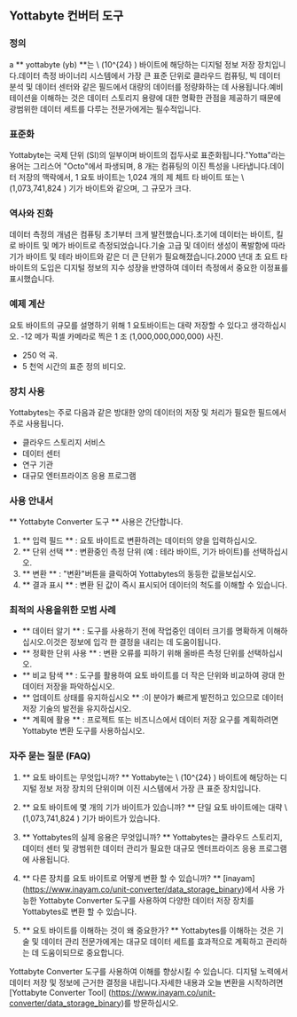 ## Yottabyte 컨버터 도구

### 정의
a ** yottabyte (yb) **는 \ (10^{24} \) 바이트에 해당하는 디지털 정보 저장 장치입니다.데이터 측정 바이너리 시스템에서 가장 큰 표준 단위로 클라우드 컴퓨팅, 빅 데이터 분석 및 데이터 센터와 같은 필드에서 대량의 데이터를 정량화하는 데 사용됩니다.예비 테이션을 이해하는 것은 데이터 스토리지 용량에 대한 명확한 관점을 제공하기 때문에 광범위한 데이터 세트를 다루는 전문가에게는 필수적입니다.

### 표준화
Yottabyte는 국제 단위 (SI)의 일부이며 바이트의 접두사로 표준화됩니다."Yotta"라는 용어는 그리스어 "Octo"에서 파생되며, 8 개는 컴퓨팅의 이진 특성을 나타냅니다.데이터 저장의 맥락에서, 1 요토 바이트는 1,024 개의 제 체트 타 바이트 또는 \ (1,073,741,824 \) 기가 바이트와 같으며, 그 규모가 크다.

### 역사와 진화
데이터 측정의 개념은 컴퓨팅 초기부터 크게 발전했습니다.초기에 데이터는 바이트, 킬로 바이트 및 메가 바이트로 측정되었습니다.기술 고급 및 데이터 생성이 폭발함에 따라 기가 바이트 및 테라 바이트와 같은 더 큰 단위가 필요해졌습니다.2000 년대 초 요트 타 바이트의 도입은 디지털 정보의 지수 성장을 반영하여 데이터 측정에서 중요한 이정표를 표시했습니다.

### 예제 계산
요토 바이트의 규모를 설명하기 위해 1 요토바이트는 대략 저장할 수 있다고 생각하십시오.
-12 메가 픽셀 카메라로 찍은 1 조 (1,000,000,000,000) 사진.
- 250 억 곡.
- 5 천억 시간의 표준 정의 비디오.

### 장치 사용
Yottabytes는 주로 다음과 같은 방대한 양의 데이터의 저장 및 처리가 필요한 필드에서 주로 사용됩니다.
- 클라우드 스토리지 서비스
- 데이터 센터
- 연구 기관
- 대규모 엔터프라이즈 응용 프로그램

### 사용 안내서
** Yottabyte Converter 도구 ** 사용은 간단합니다.
1. ** 입력 필드 ** : 요토 바이트로 변환하려는 데이터의 양을 입력하십시오.
2. ** 단위 선택 ** : 변환중인 측정 단위 (예 : 테라 바이트, 기가 바이트)를 선택하십시오.
3. ** 변환 ** : "변환"버튼을 클릭하여 Yottabytes의 동등한 값을보십시오.
4. ** 결과 표시 ** : 변환 된 값이 즉시 표시되어 데이터의 척도를 이해할 수 있습니다.

### 최적의 사용을위한 모범 사례
- ** 데이터 알기 ** : 도구를 사용하기 전에 작업중인 데이터 크기를 명확하게 이해하십시오.이것은 정보에 입각 한 결정을 내리는 데 도움이됩니다.
- ** 정확한 단위 사용 ** : 변환 오류를 피하기 위해 올바른 측정 단위를 선택하십시오.
- ** 비교 탐색 ** : 도구를 활용하여 요토 바이트를 더 작은 단위와 비교하여 광대 한 데이터 저장을 파악하십시오.
- ** 업데이트 상태를 유지하십시오 ** :이 분야가 빠르게 발전하고 있으므로 데이터 저장 기술의 발전을 유지하십시오.
- ** 계획에 활용 ** : 프로젝트 또는 비즈니스에서 데이터 저장 요구를 계획하려면 Yottabyte 변환 도구를 사용하십시오.

### 자주 묻는 질문 (FAQ)

1. ** 요토 바이트는 무엇입니까? **
Yottabyte는 \ (10^{24} \) 바이트에 해당하는 디지털 정보 저장 장치의 단위이며 이진 시스템에서 가장 큰 표준 장치입니다.

2. ** 요토 바이트에 몇 개의 기가 바이트가 있습니까? **
단일 요토 바이트에는 대략 \ (1,073,741,824 \) 기가 바이트가 있습니다.

3. ** Yottabytes의 실제 응용은 무엇입니까? **
Yottabytes는 클라우드 스토리지, 데이터 센터 및 광범위한 데이터 관리가 필요한 대규모 엔터프라이즈 응용 프로그램에 사용됩니다.

4. ** 다른 장치를 요토 바이트로 어떻게 변환 할 수 있습니까? **
[inayam] (https://www.inayam.co/unit-converter/data_storage_binary)에서 사용 가능한 Yottabyte Converter 도구를 사용하여 다양한 데이터 저장 장치를 Yottabytes로 변환 할 수 있습니다.

5. ** 요토 바이트를 이해하는 것이 왜 중요한가? **
Yottabytes를 이해하는 것은 기술 및 데이터 관리 전문가에게는 대규모 데이터 세트를 효과적으로 계획하고 관리하는 데 도움이되므로 중요합니다.

Yottabyte Converter 도구를 사용하여 이해를 향상시킬 수 있습니다. 디지털 노력에서 데이터 저장 및 정보에 근거한 결정을 내립니다.자세한 내용과 오늘 변환을 시작하려면 [Yottabyte Converter Tool] (https://www.inayam.co/unit-converter/data_storage_binary)를 방문하십시오.